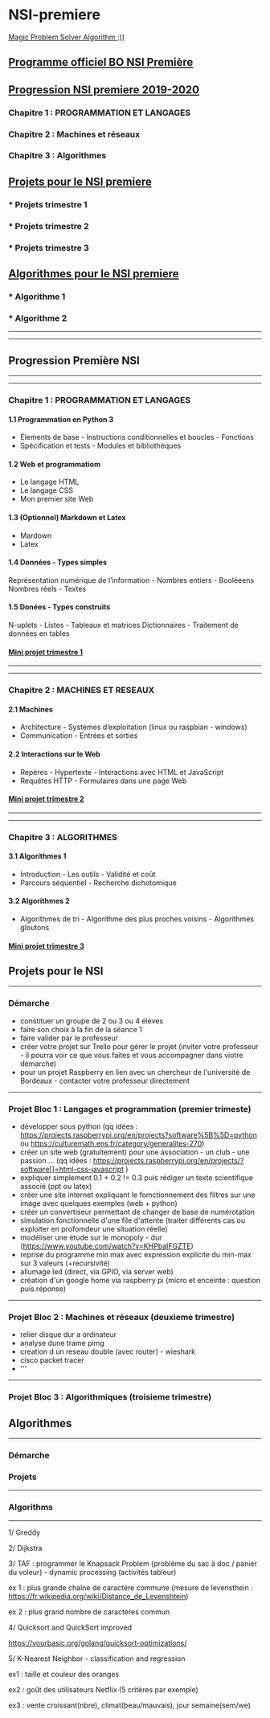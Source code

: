 # NSI-premiere

[Magic Problem Solver Algorithm ;))](https://proftomcrick.com/2011/04/26/feynman-problem-solving-algorithm/)


## [Programme officiel BO NSI Première](https://github.com/Math13Net/NSI-premiere/blob/master/programme-nsi-premiere.pdf)

## [Progression NSI premiere 2019-2020](#sommaire)
 ### Chapitre 1 : PROGRAMMATION ET LANGAGES
 ### Chapitre 2 : Machines et réseaux
 ### Chapitre 3 : Algorithmes

## [Projets pour le NSI premiere](#projet)
 ### * Projets trimestre 1
 ### * Projets trimestre 2
 ### * Projets trimestre 3

## [Algorithmes pour le NSI premiere](#algorithme)
 ### * Algorithme 1
 ### * Algorithme 2

------------------------------------------------------------------------------------------------
------------------------------------------------------------------------------------------------

## <a name="sommaire"></a> Progression Première NSI
------------------------------------------------------------------------------------------------
------------------------------------------------------------------------------------------------
### Chapitre 1 : PROGRAMMATION ET LANGAGES
#### 1.1 Programmation en Python 3
  * Élements de base - Instructions conditionnelles et boucles - Fonctions
  * Spécification et tests - Modules et bibliothèques

#### 1.2 Web et programmatiom
 * Le langage HTML
 * Le langage CSS
 * Mon premier site Web

#### 1.3 (Optionnel) Markdown et Latex
* Mardown
* Latex

#### 1.4 Données - Types simples
Représentation numérique de l’information - Nombres entiers - Booléeens
Nombres réels - Textes

#### 1.5 Donées - Types construits
N-uplets - Listes - Tableaux et matrices
Dictionnaires - Traitement de données en tables

#### [Mini projet trimestre 1](#projet1)


------------------------------------------------------------------------------------------------
------------------------------------------------------------------------------------------------

### Chapitre 2 : MACHINES ET RESEAUX

#### 2.1 Machines
 * Architecture - Systèmes d’exploitation (linux ou raspbian - windows)
 * Communication - Entrées et sorties

#### 2.2 Interactions sur le Web
 * Repères - Hypertexte - Interactions avec HTML et JavaScript
 * Requêtes HTTP - Formulaires dans une page Web


#### [Mini projet trimestre 2](#projet2)

------------------------------------------------------------------------------------------------
------------------------------------------------------------------------------------------------

### Chapitre 3 : ALGORITHMES

#### 3.1 Algorithmes 1
 * Introduction - Les outils - Validité et coût
 * Parcours séquentiel - Recherche dichotomique

#### 3.2 Algorithmes 2
 * Algorithmes de tri - Algorithme des plus proches voisins - Algorithmes gloutons

#### [Mini projet trimestre 3](#projet3)





## <a name="projet"></a> Projets pour le NSI

---------------------------------------------------------------------------------------------------------------------------
### <a name="demarche"></a> Démarche
- constituer un groupe de 2 ou 3 ou 4 élèves
- faire son choix à la fin de la séance 1
- faire valider par le professeur
- créer votre projet sur Trello pour gérer le projet
(inviter votre professeur - il pourra voir ce que vous faites et vous accompagner dans viotre démarche)
- pour un projet Raspberry en lien avec un chercheur de l'université de Bordeaux - contacter votre professeur directement


---------------------------------------------------------------------------------------------------------------------------
### <a name="projet1"></a> Projet Bloc 1 : Langages et programmation (premier trimeste)
- développer sous python
(qq idées : https://projects.raspberrypi.org/en/projects?software%5B%5D=python ou https://culturemath.ens.fr/category/generalites-270)
- créer un site web (gratuitement) pour une association - un club - une passion ...
(qq idées : https://projects.raspberrypi.org/en/projects/?software[]=html-css-javascript )
- expliquer simplement 0.1 + 0.2 != 0.3 puis rédiger un texte scientifique associé (ppt ou latex)
- créer une site internet expliquant le fomctionnement des filtres sur une image avec quelques exemples (web + python)
- créer un convertiseur permettant de changer de base de numérotation
- simulation fonctionnelle d'une file d'attente (traiter différents cas ou exploiter en profomdeur une situation réelle)
- modéliser une étude sur le monopoly - dur (https://www.youtube.com/watch?v=KHPbaIFGZTE)
- reprise du programme min max avec expression explicite du min-max sur 3 valeurs (+recursivité)
- allumage led (direct, via GPIO, via server web)
- création d'un google home via raspberry pi (micro et enceinte : question puis réponse)

---------------------------------------------------------------------------------------------------------------------------
### <a name="projet2"></a> Projet Bloc 2 : Machines et réseaux (deuxieme trimestre)
- relier disque dur a ordinateur
- analyse dune trame pimg
- creation d un reseau double (avec router) - wieshark
- cisco packet tracer
- '''



---------------------------------------------------------------------------------------------------------------------------
### Projet <a name="projet3"></a> Bloc 3 : Algorithmiques (troisieme trimestre)


## <a name="algorithme"></a> Algorithmes


---------------------------------------------------------------------------------------------------------------------------

### <a name="demarche"></a> Démarche















### Projets
--------------------------------------------------------------




### Algorithms
---------------------------------------------------------------

1/ Greddy

2/ Dijkstra

3/ TAF : programmer le Knapsack Problem (problème du sac à doc / panier du voleur) - dynamic processing (activités tableur)

ex 1 : plus grande chaîne de caractère commune (mesure de levensthein : https://fr.wikipedia.org/wiki/Distance_de_Levenshtein)

ex 2 : plus grand nombre de caractères commun

4/ Quicksort and QuickSort improved

https://yourbasic.org/golang/quicksort-optimizations/

5/ K-Nearest Neighbor - classification and regression

ex1 : taille et couleur des oranges

ex2 : goût des utilisateurs Netflix (5 critères par exemple)

ex3 : vente croissant(nbre), climat(beau/mauvais), jour semaine(sem/we)

